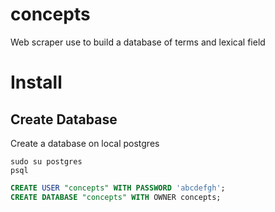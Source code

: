 # concepts
Web scraper use to build a database of terms and lexical field



# Install

## Create Database

Create a database on local postgres

``` 
sudo su postgres
psql
```

```sql
CREATE USER "concepts" WITH PASSWORD 'abcdefgh';
CREATE DATABASE "concepts" WITH OWNER concepts;
```


